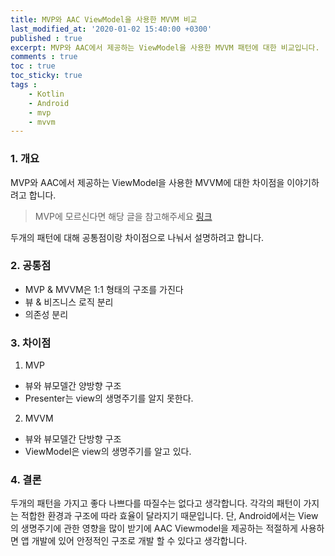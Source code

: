 ```yaml
---
title: MVP와 AAC ViewModel을 사용한 MVVM 비교
last_modified_at: '2020-01-02 15:40:00 +0300'
published : true
excerpt: MVP와 AAC에서 제공하는 ViewModel을 사용한 MVVM 패턴에 대한 비교입니다.
comments : true
toc : true
toc_sticky: true
tags :
    - Kotlin
    - Android
    - mvp
    - mvvm
---
```


### 1. 개요

MVP와 AAC에서 제공하는 ViewModel을 사용한 MVVM에 대한 차이점을 이야기하려고 합니다.

> MVP에 모르신다면 해당 글을 참고해주세요 [링크](https://lagojin.github.io/MVP/)

두개의 패턴에 대해 공통점이랑 차이점으로 나눠서 설명하려고 합니다.

### 2. 공통점

- MVP & MVVM은 1:1 형태의 구조를 가진다
- 뷰 & 비즈니스 로직 분리
- 의존성 분리

### 3. 차이점

1) MVP

- 뷰와 뷰모델간 양방향 구조
- Presenter는 view의 생명주기를 알지 못한다.

2) MVVM

- 뷰와 뷰모델간 단방향 구조
- ViewModel은 view의 생명주기를 알고 있다.

### 4. 결론

두개의 패턴을 가지고 좋다 나쁘다를 따질수는 없다고 생각합니다. 각각의 패턴이 가지는 적합한 환경과 구조에 따라 효율이 달라지기 때문입니다. 단, Android에서는 View의 생명주기에 관한 영향을 많이 받기에 AAC Viewmodel을 제공하는 적절하게 사용하면 앱 개발에 있어 안정적인 구조로 개발 할 수 있다고 생각합니다.
